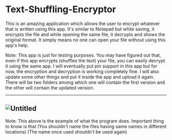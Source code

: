 # Text-Shuffling-Encryptor
This is an amazing application which allows the user to encrypt whatever that is written using this app. It's similar to Notepad but while saving, it encrypts the file and while opening the same file, it decrypts and shows the original format. It simply means no one can open your file without using this app's help.


Note: This app is just for testing purposes. You may have figured out that, even if this app encrypts (shuffles the text) your file, you can easily decrypt it using the same app. I will eventually put pin support in this app but for now, the encryption and decryption is working completely fine. I will also update some other things and put it inside the app and upload it again. There will be two folders among which one will contain the first version and the other will contain the updated version.


---------------------------------------------------------------------------------------------------------------------------
![Untitled](https://github.com/AadityaKandel/Text-Shuffling-Encryptor/assets/71229713/ab96af26-cce1-486c-99da-f8ad01e56962)
---------------------------------------------------------------------------------------------------------------------------

Note: This above is the example of what the program does.
Important thing to know is that (You shouldn't name the files having same names in different locations) (The name once used shouldn't be used again)
